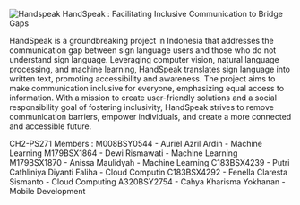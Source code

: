 ![Handspeak](https://github.com/cathliniya/HandSpeak-Capstone/assets/122766235/d4fa4555-3627-4b67-9dc1-38a754faf2d1)
HandSpeak  : Facilitating Inclusive Communication to Bridge Gaps

HandSpeak is a groundbreaking project in Indonesia that addresses the communication gap between sign language users and those who do not understand sign language. Leveraging computer vision, natural language processing, and machine learning, HandSpeak translates sign language into written text, promoting accessibility and awareness. The project aims to make communication inclusive for everyone, emphasizing equal access to information. With a mission to create user-friendly solutions and a social responsibility goal of fostering inclusivity, HandSpeak strives to remove communication barriers, empower individuals, and create a more connected and accessible future.

CH2-PS271 Members :
M008BSY0544 - Auriel Azril Ardin - Machine Learning
M179BSX1864 - Dewi Rismawati - Machine Learning
M179BSX1870 - Anissa Maulidyah - Machine Learning
C183BSX4239 - Putri Cathliniya Diyanti Faliha - Cloud Computin
C183BSX4292 - Fenella Claresta Sismanto - Cloud Computing 
A320BSY2754 - Cahya Kharisma Yokhanan - Mobile Development
